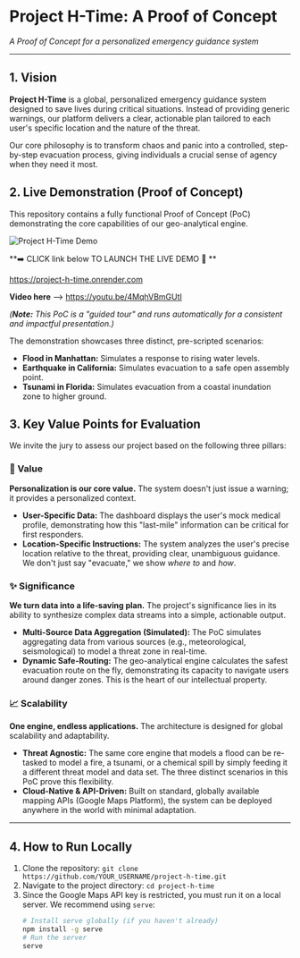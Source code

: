 # Project H-Time: A Proof of Concept

 *A Proof of Concept for a personalized emergency guidance system*

---

## 1. Vision

**Project H-Time** is a global, personalized emergency guidance system designed to save lives during critical situations. Instead of providing generic warnings, our platform delivers a clear, actionable plan tailored to each user's specific location and the nature of the threat.

Our core philosophy is to transform chaos and panic into a controlled, step-by-step evacuation process, giving individuals a crucial sense of agency when they need it most.

## 2. Live Demonstration (Proof of Concept)

This repository contains a fully functional Proof of Concept (PoC) demonstrating the core capabilities of our geo-analytical engine.

![Project H-Time Demo](https://raw.githubusercontent.com/aura-emowise/project-h-time/main/htime-demo.gif)


**➡️ CLICK link below TO LAUNCH THE LIVE DEMO 🚀 **

https://project-h-time.onrender.com    


**Video here** --> https://youtu.be/4MqhVBmGUtI

*(**Note:** This PoC is a "guided tour" and runs automatically for a consistent and impactful presentation.)*

The demonstration showcases three distinct, pre-scripted scenarios:
*   **Flood in Manhattan:** Simulates a response to rising water levels.
*   **Earthquake in California:** Simulates evacuation to a safe open assembly point.
*   **Tsunami in Florida:** Simulates evacuation from a coastal inundation zone to higher ground.

## 3. Key Value Points for Evaluation

We invite the jury to assess our project based on the following three pillars:

### 🎯 Value 
**Personalization is our core value.** The system doesn't just issue a warning; it provides a personalized context.
*   **User-Specific Data:** The dashboard displays the user's mock medical profile, demonstrating how this "last-mile" information can be critical for first responders.
*   **Location-Specific Instructions:** The system analyzes the user's precise location relative to the threat, providing clear, unambiguous guidance. We don't just say "evacuate," we show *where to* and *how*.

### ✨ Significance 
**We turn data into a life-saving plan.** The project's significance lies in its ability to synthesize complex data streams into a simple, actionable output.
*   **Multi-Source Data Aggregation (Simulated):** The PoC simulates aggregating data from various sources (e.g., meteorological, seismological) to model a threat zone in real-time.
*   **Dynamic Safe-Routing:** The geo-analytical engine calculates the safest evacuation route on the fly, demonstrating its capacity to navigate users around danger zones. This is the heart of our intellectual property.

### 📈 Scalability 
**One engine, endless applications.** The architecture is designed for global scalability and adaptability.
*   **Threat Agnostic:** The same core engine that models a flood can be re-tasked to model a fire, a tsunami, or a chemical spill by simply feeding it a different threat model and data set. The three distinct scenarios in this PoC prove this flexibility.
*   **Cloud-Native & API-Driven:** Built on standard, globally available mapping APIs (Google Maps Platform), the system can be deployed anywhere in the world with minimal adaptation.

---

## 4. How to Run Locally

1. Clone the repository: `git clone https://github.com/YOUR_USERNAME/project-h-time.git`
2. Navigate to the project directory: `cd project-h-time`
3. Since the Google Maps API key is restricted, you must run it on a local server. We recommend using `serve`:
   ```bash
   # Install serve globally (if you haven't already)
   npm install -g serve
   # Run the server
   serve
